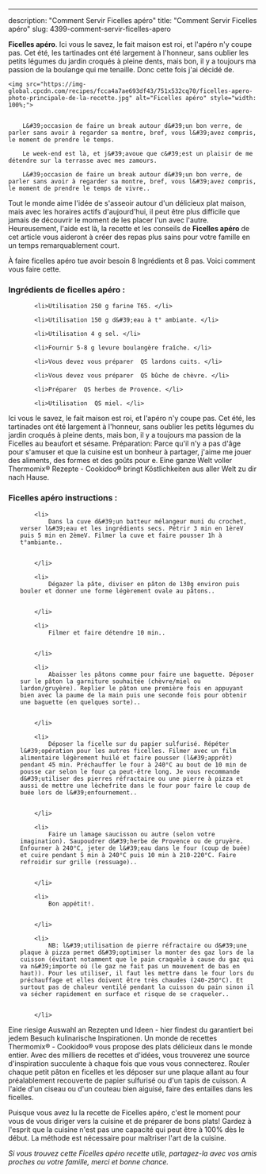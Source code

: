 ---
description: "Comment Servir Ficelles apéro"
title: "Comment Servir Ficelles apéro"
slug: 4399-comment-servir-ficelles-apero

<p>
	<strong>Ficelles apéro</strong>. 
	Ici vous le savez, le fait maison est roi, et l&#39;apéro n&#39;y coupe pas. Cet été, les tartinades ont été largement à l&#39;honneur, sans oublier les petits légumes du jardin croqués à pleine dents, mais bon, il y a toujours ma passion de la boulange qui me tenaille. Donc cette fois j&#39;ai décidé de.
</p>
<p>
	
	<img src="https://img-global.cpcdn.com/recipes/fcca4a7ae693df43/751x532cq70/ficelles-apero-photo-principale-de-la-recette.jpg" alt="Ficelles apéro" style="width: 100%;">
	
	
		L&#39;occasion de faire un break autour d&#39;un bon verre, de parler sans avoir à regarder sa montre, bref, vous l&#39;avez compris, le moment de prendre le temps.
	
		Le week-end est là, et j&#39;avoue que c&#39;est un plaisir de me détendre sur la terrasse avec mes zamours.
	
		L&#39;occasion de faire un break autour d&#39;un bon verre, de parler sans avoir à regarder sa montre, bref, vous l&#39;avez compris, le moment de prendre le temps de vivre..
	
</p>

Tout le monde aime l'idée de s'asseoir autour d'un délicieux plat maison, mais avec les horaires actifs d'aujourd'hui, il peut être plus difficile que jamais de découvrir le moment de les placer l'un avec l'autre. Heureusement, l'aide est là, la recette et les conseils de <strong> Ficelles apéro </strong> de cet article vous aideront à créer des repas plus sains pour votre famille en un temps remarquablement court.

<!--inarticleads1-->

À faire ficelles apéro tue avoir besoin 8 Ingrédients et 8 pas. Voici comment vous faire cette.

<h3>Ingrédients de ficelles apéro :</h3>

<ol>
	
		<li>Utilisation 250 g farine T65. </li>
	
		<li>Utilisation 150 g d&#39;eau à t° ambiante. </li>
	
		<li>Utilisation 4 g sel. </li>
	
		<li>Fournir 5-8 g levure boulangère fraîche. </li>
	
		<li>Vous devez vous préparer  QS lardons cuits. </li>
	
		<li>Vous devez vous préparer  QS bûche de chèvre. </li>
	
		<li>Préparer  QS herbes de Provence. </li>
	
		<li>Utilisation  QS miel. </li>
	
</ol>

Ici vous le savez, le fait maison est roi, et l&#39;apéro n&#39;y coupe pas. Cet été, les tartinades ont été largement à l&#39;honneur, sans oublier les petits légumes du jardin croqués à pleine dents, mais bon, il y a toujours ma passion de la Ficelles au beaufort et sésame. Préparation: Parce qu&#39;il n&#39;y a pas d&#39;âge pour s&#39;amuser et que la cuisine est un bonheur à partager, j&#39;aime me jouer des aliments, des formes et des goûts pour e. Eine ganze Welt voller Thermomix® Rezepte - Cookidoo® bringt Köstlichkeiten aus aller Welt zu dir nach Hause. 

<!--inarticleads2-->

<h3>Ficelles apéro instructions :</h3>

<ol>
	
		<li>
			Dans la cuve d&#39;un batteur mélangeur muni du crochet, verser l&#39;eau et les ingrédients secs. Pétrir 3 min en 1èreV puis 5 min en 2èmeV. Filmer la cuve et faire pousser 1h à t°ambiante..
			
			
		</li>
	
		<li>
			Dégazer la pâte, diviser en pâton de 130g environ puis bouler et donner une forme légèrement ovale au pâtons..
			
			
		</li>
	
		<li>
			Filmer et faire détendre 10 min..
			
			
		</li>
	
		<li>
			Abaisser les pâtons comme pour faire une baguette. Déposer sur le pâton la garniture souhaitée (chèvre/miel ou lardon/gruyère). Replier le pâton une première fois en appuyant bien avec la paume de la main puis une seconde fois pour obtenir une baguette (en quelques sorte)..
			
			
		</li>
	
		<li>
			Déposer la ficelle sur du papier sulfurisé. Répéter l&#39;opération pour les autres ficelles. Filmer avec un film alimentaire légèrement huilé et faire pousser (l&#39;apprêt) pendant 45 min. Préchauffer le four à 240°C au bout de 10 min de pousse car selon le four ça peut-être long. Je vous recommande d&#39;utiliser des pierres réfractaire ou une pierre à pizza et aussi de mettre une lèchefrite dans le four pour faire le coup de buée lors de l&#39;enfournement..
			
			
		</li>
	
		<li>
			Faire un lamage saucisson ou autre (selon votre imagination). Saupoudrer d&#39;herbe de Provence ou de gruyère. Enfourner à 240°C, jeter de l&#39;eau dans le four (coup de buée) et cuire pendant 5 min à 240°C puis 10 min à 210-220°C. Faire refroidir sur grille (ressuage)..
			
			
		</li>
	
		<li>
			Bon appétit!.
			
			
		</li>
	
		<li>
			NB: l&#39;utilisation de pierre réfractaire ou d&#39;une plaque à pizza permet d&#39;optimiser la monter des gaz lors de la cuisson (évitant notamment que le pain craquèle à cause du gaz qui va n&#39;importe où (le gaz ne fait pas un mouvement de bas en haut)). Pour les utiliser, il faut les mettre dans le four lors du préchauffage et elles doivent être très chaudes (240-250°C). Et surtout pas de chaleur ventilé pendant la cuisson du pain sinon il va sécher rapidement en surface et risque de se craqueler..
			
			
		</li>
	
</ol>

Eine riesige Auswahl an Rezepten und Ideen - hier findest du garantiert bei jedem Besuch kulinarische Inspirationen. Un monde de recettes Thermomix® - Cookidoo® vous propose des plats délicieux dans le monde entier. Avec des milliers de recettes et d&#39;idées, vous trouverez une source d&#39;inspiration succulente à chaque fois que vous vous connecterez. Rouler chaque petit pâton en ficelles et les déposer sur une plaque allant au four préalablement recouverte de papier sulfurisé ou d&#39;un tapis de cuisson. A l&#39;aide d&#39;un ciseau ou d&#39;un couteau bien aiguisé, faire des entailles dans les ficelles. 

<!--inarticleads1-->

<p>
Puisque vous avez lu la recette de Ficelles apéro, c'est le moment pour vous de vous diriger vers la cuisine et de préparer de bons plats! Gardez à l'esprit que la cuisine n'est pas une capacité qui peut être à 100% dès le début. La méthode est nécessaire pour maîtriser l'art de la cuisine.
</p>

<p>
<i>Si vous trouvez cette Ficelles apéro recette utile, partagez-la avec vos amis proches ou votre famille, merci et bonne chance.</i>
</p>
